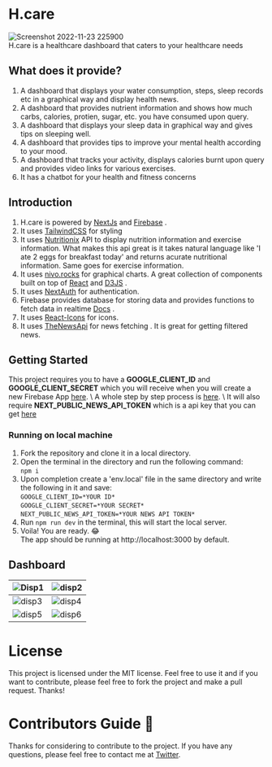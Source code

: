 # H.care
![Screenshot 2022-11-23 225900](https://user-images.githubusercontent.com/85030597/203619867-2762f161-42ad-47fe-8c23-6573cb009497.png)\
H.care is a healthcare dashboard that caters to your healthcare needs
## What does it provide?
1. A dashboard that displays your water consumption, steps, sleep records etc in a graphical way and display health news.
2. A dashboard that provides nutrient information and shows how much carbs, calories, protien, sugar, etc. you have consumed upon query.
3. A dashboard that displays your sleep data in graphical way and gives tips on sleeping well.
4. A dashboard that provides tips to improve your mental health according to your mood.
5. A dashboard that tracks your activity, displays calories burnt upon query and provides video links for various exercises.
6. It has a chatbot for your health and fitness concerns

## Introduction
1. H.care is powered by [NextJs](https://nextjs.org/) and [Firebase](https://firebase.google.com/) .
2. It uses [TailwindCSS](https://tailwindcss.com/docs/guides/nextjs) for styling
3. It uses [Nutritionix](https://developer.nutritionix.com/) API to display nutrition information and exercise information. What makes this api great is it takes natural language like 'I ate 2 eggs for breakfast today' and returns acurate nutritional information. Same goes for exercise information.
4. It uses [nivo.rocks](https://nivo.rocks/) for graphical charts. A great collection of components built on top of [React](https://reactjs.org/) and [D3JS](https://d3js.org/) .
5. It uses [NextAuth](https://next-auth.js.org/) for authentication.
6. Firebase provides database for storing data and provides functions to fetch data in realtime [Docs](https://firebase.google.com/docs/build) .
7. It uses [React-Icons](https://react-icons.github.io/react-icons) for icons.
8. It uses [TheNewsApi](https://www.thenewsapi.com/) for news fetching . It is great for getting filtered news. 


## Getting Started
This project requires you to have a **GOOGLE_CLIENT_ID** and **GOOGLE_CLIENT_SECRET** which you will receive when you will create a new Firebase App [here](https://https://console.firebase.google.com/). \ 
A whole step by step process is [here](https://scribehow.com/shared/Google_Workflow__0XyPlLRDSCCrRPi_JlJDIg).
\ It will also require **NEXT_PUBLIC_NEWS_API_TOKEN** which is a api key that you can get [here](https://www.thenewsapi.com/) 

### Running on local machine
1. Fork the repository and clone it in a local directory.
2. Open the terminal in the directory and run the following command: \
`npm i`
3. Upon completion create a 'env.local' file in the same directory and write the following in it and save: \
`GOOGLE_CLIENT_ID=*YOUR ID*` \
`GOOGLE_CLIENT_SECRET=*YOUR SECRET*` \
`NEXT_PUBLIC_NEWS_API_TOKEN=*YOUR NEWS API TOKEN*`
4. Run `npm run dev` in the terminal, this will start the local server.
5. Voila! You are ready. :joy: \
The app should be running at http://localhost:3000 by default.

## Dashboard

| ![Disp1](https://user-images.githubusercontent.com/85030597/203629174-c44c7763-e430-4aa4-b205-fb38bf19feeb.png) | ![disp2](https://user-images.githubusercontent.com/85030597/203629243-b72529dc-5587-4bb0-b281-3258defc7779.png) |
| ---------------------------------------- | ---------------------------------------- |
| ![disp3](https://user-images.githubusercontent.com/85030597/203629972-57fdafc4-447c-49b0-aee4-6f982b39cb4d.png) | ![disp4](https://user-images.githubusercontent.com/85030597/203630033-1f61e654-958b-45ce-af1f-a472fd76996f.png) |
| ![disp5](https://user-images.githubusercontent.com/85030597/203632695-3a1954b9-2e69-464c-905f-a8f0230f4ce7.png) | ![disp6](https://user-images.githubusercontent.com/85030597/203632727-054c453e-0667-4386-87b9-11dc56d5633c.png) |

# License
This project is licensed under the MIT license. Feel free to use it and if you want to contribute, please feel free to fork the project and make a pull request. Thanks!

# Contributors Guide 🥰
Thanks for considering to contribute to the project. If you have any questions, please feel free to contact me at [Twitter](https://twitter.com/heyyakash). 

